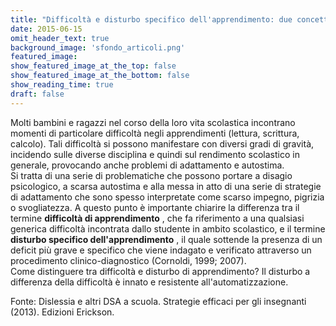 ```yaml
---
title: "Difficoltà e disturbo specifico dell'apprendimento: due concetti distinti"
date: 2015-06-15
omit_header_text: true
background_image: 'sfondo_articoli.png'
featured_image: 
show_featured_image_at_the_top: false
show_featured_image_at_the_bottom: false
show_reading_time: true
draft: false
---
```


Molti bambini e ragazzi nel corso della loro vita scolastica incontrano
momenti di particolare difficoltà negli apprendimenti (lettura, scrittura,
calcolo). Tali difficoltà si possono manifestare con diversi gradi di gravità,
incidendo sulle diverse disciplina e quindi sul rendimento scolastico in
generale, provocando anche problemi di adattamento e autostima.  
Si tratta di una serie di problematiche che possono portare a disagio
psicologico, a scarsa autostima e alla messa in atto di una serie di strategie
di adattamento che sono spesso interpretate come scarso impegno, pigrizia o
svogliatezza. A questo punto è importante chiarire la differenza tra il
termine **difficoltà di apprendimento** , che fa riferimento a una qualsiasi
generica difficoltà incontrata dallo studente in ambito scolastico, e il
termine **disturbo specifico dell'apprendimento** , il quale sottende la
presenza di un deficit più grave e specifico che viene indagato e verificato
attraverso un procedimento clinico-diagnostico (Cornoldi, 1999; 2007).  
Come distinguere tra difficoltà e disturbo di apprendimento? Il disturbo a
differenza della difficoltà è innato e resistente all'automatizzazione.  
  
Fonte: Dislessia e altri DSA a scuola. Strategie efficaci per gli insegnanti
(2013). Edizioni Erickson.

